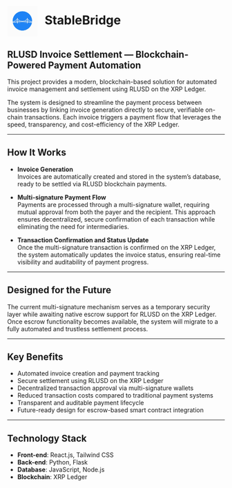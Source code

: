 <h1>
  <img src="front-end/public/WhatsApp%20Image%202025-04-12%20at%2022.05.27.jpeg" width="70" style="vertical-align: middle; margin-right: 10px;">
  StableBridge
</h1>

## RLUSD Invoice Settlement — Blockchain-Powered Payment Automation

This project provides a modern, blockchain-based solution for automated invoice management and settlement using RLUSD on the XRP Ledger.

The system is designed to streamline the payment process between businesses by linking invoice generation directly to secure, verifiable on-chain transactions. Each invoice triggers a payment flow that leverages the speed, transparency, and cost-efficiency of the XRP Ledger.

---

## How It Works

- **Invoice Generation**  
Invoices are automatically created and stored in the system’s database, ready to be settled via RLUSD blockchain payments.

- **Multi-signature Payment Flow**  
Payments are processed through a multi-signature wallet, requiring mutual approval from both the payer and the recipient. This approach ensures decentralized, secure confirmation of each transaction while eliminating the need for intermediaries.

- **Transaction Confirmation and Status Update**  
Once the multi-signature transaction is confirmed on the XRP Ledger, the system automatically updates the invoice status, ensuring real-time visibility and auditability of payment progress.

---

## Designed for the Future

The current multi-signature mechanism serves as a temporary security layer while awaiting native escrow support for RLUSD on the XRP Ledger. Once escrow functionality becomes available, the system will migrate to a fully automated and trustless settlement process.

---

## Key Benefits

- Automated invoice creation and payment tracking  
- Secure settlement using RLUSD on the XRP Ledger  
- Decentralized transaction approval via multi-signature wallets  
- Reduced transaction costs compared to traditional payment systems  
- Transparent and auditable payment lifecycle  
- Future-ready design for escrow-based smart contract integration

---

## Technology Stack

- **Front-end**: React.js, Tailwind CSS
- **Back-end**: Python, Flask
- **Database**: JavaScript, Node.js
- **Blockchain**: XRP Ledger